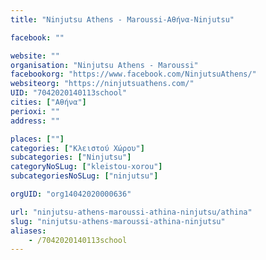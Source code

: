 ```yaml
---
title: "Ninjutsu Athens - Maroussi-Αθήνα-Ninjutsu"

facebook: ""

website: ""
organisation: "Ninjutsu Athens - Maroussi"
facebookorg: "https://www.facebook.com/NinjutsuAthens/"
websiteorg: "https://ninjutsuathens.com/"
UID: "7042020140113school"
cities: ["Αθήνα"]
perioxi: ""
address: ""

places: [""]
categories: ["Κλειστού Χώρου"]
subcategories: ["Ninjutsu"]
categoryNoSLug: ["kleistou-xorou"]
subcategoriesNoSLug: ["ninjutsu"]

orgUID: "org14042020000636"

url: "ninjutsu-athens-maroussi-athina-ninjutsu/athina"
slug: "ninjutsu-athens-maroussi-athina-ninjutsu"
aliases:
    - /7042020140113school
---
```






